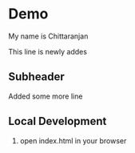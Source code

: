 # Demo

My name is Chittaranjan

This line is newly addes

## Subheader

Added some more line

## Local Development

1. open index.html in your browser

